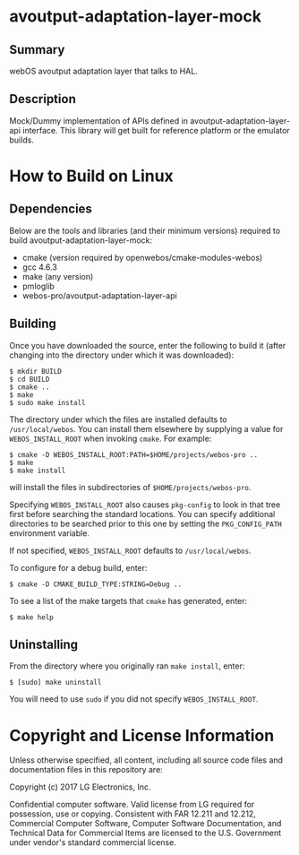 avoutput-adaptation-layer-mock
=====================

Summary
-------
webOS avoutput adaptation layer that talks to HAL.

Description
-----------
Mock/Dummy implementation of APIs defined in avoutput-adaptation-layer-api
interface. This library will get built for reference platform or the emulator
builds.

How to Build on Linux
=====================

## Dependencies

Below are the tools and libraries (and their minimum versions) required to build
avoutput-adaptation-layer-mock:

* cmake (version required by openwebos/cmake-modules-webos)
* gcc 4.6.3
* make (any version)
* pmloglib
* webos-pro/avoutput-adaptation-layer-api


## Building

Once you have downloaded the source, enter the following to build it (after
changing into the directory under which it was downloaded):

    $ mkdir BUILD
    $ cd BUILD
    $ cmake ..
    $ make
    $ sudo make install

The directory under which the files are installed defaults to `/usr/local/webos`.
You can install them elsewhere by supplying a value for `WEBOS_INSTALL_ROOT`
when invoking `cmake`. For example:

    $ cmake -D WEBOS_INSTALL_ROOT:PATH=$HOME/projects/webos-pro ..
    $ make
    $ make install

will install the files in subdirectories of `$HOME/projects/webos-pro`.

Specifying `WEBOS_INSTALL_ROOT` also causes `pkg-config` to look in that tree
first before searching the standard locations. You can specify additional
directories to be searched prior to this one by setting the `PKG_CONFIG_PATH`
environment variable.

If not specified, `WEBOS_INSTALL_ROOT` defaults to `/usr/local/webos`.

To configure for a debug build, enter:

    $ cmake -D CMAKE_BUILD_TYPE:STRING=Debug ..

To see a list of the make targets that `cmake` has generated, enter:

    $ make help

## Uninstalling

From the directory where you originally ran `make install`, enter:

    $ [sudo] make uninstall

You will need to use `sudo` if you did not specify `WEBOS_INSTALL_ROOT`.

# Copyright and License Information

Unless otherwise specified, all content, including all source code files and
documentation files in this repository are:

Copyright (c) 2017 LG Electronics, Inc.

Confidential computer software. Valid license from LG required for
possession, use or copying. Consistent with FAR 12.211 and 12.212,
Commercial Computer Software, Computer Software Documentation, and
Technical Data for Commercial Items are licensed to the U.S. Government
under vendor's standard commercial license.
